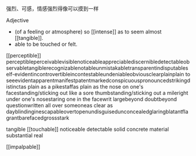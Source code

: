强烈、可感，情感强烈得像可以摸到一样

Adjective
- (of a feeling or atmosphere) so [[intense]] as to seem almost [[tangible]].
- able to be touched or felt.


[[perceptible]]
perceptibleperceivablevisiblenoticeableappreciablediscernibledetectableobservabletangiblerecognizablenotableunmistakabletransparentindisputableself-evidentincontrovertibleincontestableundeniableobviousclearplainplain to seeevidentapparentmanifestpatentmarkedconspicuouspronouncedstrikingdistinctas plain as a pikestaffas plain as the nose on one's facestanding/sticking out like a sore thumbstanding/sticking out a mileright under one's nosestaring one in the facewrit largebeyond doubtbeyond questionwritten all over someoneas clear as dayblindinginescapableovertopenundisguisedunconcealedglaringblatantflagrantbarefacedgrossstark

tangible
[[touchable]]
noticeable
detectable
solid
concrete
material
substantial
real

[[impalpable]]